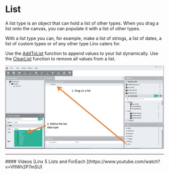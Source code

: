 List
====

A list type is an object that can hold a list of other types. When you drag a list onto the canvas, you can populate it with a list of other types.

With a list type you can, for example, make a list of strings, a list of dates, a list of custom types or of any other type Linx caters for.

Use the [AddToList](~/Support/BuiltIn/Functions/AddToList/) function to append values to your list dynamically. Use the [ClearList](~/Support/BuiltIn/Functions/ClearList/) function to remove all values from a list. 

![](list-view.png)

<hr>
#### Videos
[Linx 5 Lists and ForEach ](https://www.youtube.com/watch?v=VfIWh2P7mSU)
